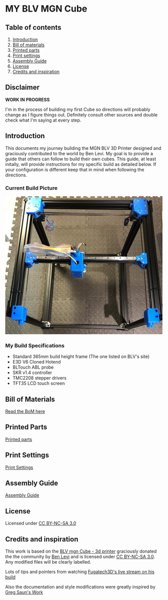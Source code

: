 # MY BLV MGN Cube

## Table of contents
  1. [Introduction](#introduction)
  2. [Bill of materials](manual/bom.md)
  3. [Printed parts](parts/README.md)
  4. [Print settings](manual/partsSettings.md)
  5. [Assembly Guide](manual/guide/README.md)
  1. [License](#license)
  1. [Credits and inspiration](#credits-and-inspiration)

## Disclaimer
**WORK IN PROGRESS**

I'm in the process of building my first Cube so directions will probably change as I figure things out. Definitely consult other sources and double check what I'm saying at every step.

## Introduction
This documents my journey building the MGN BLV 3D Printer designed and graciously contributed to the world by Ben Levi. My goal is to provide a guide that others can follow to build their own cubes. This guide, at least initally, will provide instructions for my specific build as detailed below. If your configuration is different keep that in mind when following the directions.

### Current Build Picture
![Current Progress](manual/guide/img/all-CurrentBuild.jpeg)

### My Build Specifications
* Standard 365mm build height frame (The one listed on BLV's site)
* E3D V6 Cloned Hotend
* BLTouch ABL probe
* SKR v1.4 controller
* TMC2208 stepper drivers
* TFT35 LCD touch screen

## Bill of Materials
[Read the BoM here](manual/bom.md)

## Printed Parts
[Printed parts](parts/README.md)

## Print Settings
[Print Settings](manual/partsSettings.md)

## Assembly Guide
[Assembly Guide](manual/guide/README.md)

## License

Licensed under [CC BY-NC-SA 3.0](https://creativecommons.org/licenses/by-nc-sa/3.0/)

## Credits and inspiration
This work is based on the [BLV mgn Cube - 3d printer](https://www.blvprojects.com/blv-mgn-cube-3d-printer) graciously donated the the community by [Ben Levi](https://www.facebook.com/blevi?fref=gs&dti=371460246914851&hc_location=group_dialog) and is licensed under [CC BY-NC-SA 3.0](https://creativecommons.org/licenses/by-nc-sa/3.0/).  Any modified files will be clearly labelled.

Lots of tips and pointers from watching [Fugatech3D's live stream on his build](https://www.youtube.com/user/fuganater987)

Also the documentation and style modifications were greatly inspired by [Greg Saun's Work](https://github.com/gregsaun/bear_extruder_and_x_axis/blob/master/README.md) 

